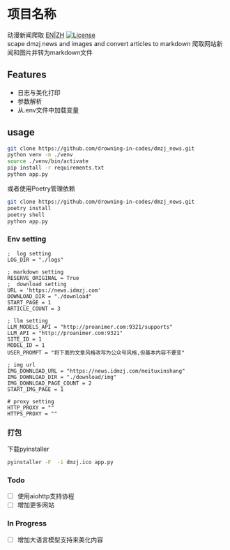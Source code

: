 # 项目名称
动漫新闻爬取
[EN](README.md)|[ZH](README_ZH.md)
[![License](https://img.shields.io/badge/license-MIT-blue.svg)](LICENSE)
<br />
scape dmzj news and images and convert articles to markdown
爬取网站新闻和图片并转为markdown文件
## Features
- 日志与美化打印
- 参数解析
- 从.env文件中加载变量

## usage

```bash
git clone https://github.com/drowning-in-codes/dmzj_news.git
python venv -m ./venv
source ./venv/bin/activate
pip install -r requirements.txt
python app.py
```
或者使用Poetry管理依赖
```bash
git clone https://github.com/drowning-in-codes/dmzj_news.git
poetry install
poetry shell
python app.py
```
### Env setting
```commandline .env 在目录下建立.env文件
;  log setting
LOG_DIR = "./logs"

; markdown setting
RESERVE_ORIGINAL = True
;  download setting
URL = 'https://news.idmzj.com'
DOWNLOAD_DIR = "./download"
START_PAGE = 1
ARTICLE_COUNT = 3

; llm setting
LLM_MODELS_API = "http://proanimer.com:9321/supports"
LLM_API = "http://proanimer.com:9321"
SITE_ID = 1
MODEL_ID = 1
USER_PROMPT = "将下面的文章风格改写为公众号风格,但基本内容不要变"

; img url
IMG_DOWNLOAD_URL = "https://news.idmzj.com/meituxinshang"
IMG_DOWNLOAD_DIR = "./download/img"
IMG_DOWNLOAD_PAGE_COUNT = 2
START_IMG_PAGE = 1

# proxy setting
HTTP_PROXY = ""
HTTPS_PROXY = ""
```
### 打包
下载pyinstaller
```bash
pyinstaller -F  -i dmzj.ico app.py
```

### Todo

- [ ] 使用aiohttp支持协程
- [ ] 增加更多网站

### In Progress
- [ ] 增加大语言模型支持来美化内容

